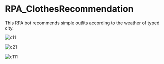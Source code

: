 # RPA_ClothesRecommendation

This RPA bot recommends simple outfits according to the weather of typed city.

![c11](https://user-images.githubusercontent.com/46426033/212501495-24680544-b323-4ff0-b494-541ee4bd962c.PNG)

![c21](https://user-images.githubusercontent.com/46426033/212501496-4da5c8ca-a277-4782-b694-0e6f70137295.PNG)

![c111](https://user-images.githubusercontent.com/46426033/212501508-6c737807-3152-435b-add6-e6573036de89.PNG)
